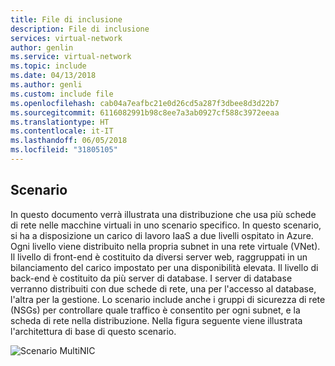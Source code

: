 ```yaml
---
title: File di inclusione
description: File di inclusione
services: virtual-network
author: genlin
ms.service: virtual-network
ms.topic: include
ms.date: 04/13/2018
ms.author: genli
ms.custom: include file
ms.openlocfilehash: cab04a7eafbc21e0d26cd5a287f3dbee8d3d22b7
ms.sourcegitcommit: 6116082991b98c8ee7a3ab0927cf588c3972eeaa
ms.translationtype: HT
ms.contentlocale: it-IT
ms.lasthandoff: 06/05/2018
ms.locfileid: "31805105"
---
```

## <a name="scenario"></a>Scenario
In questo documento verrà illustrata una distribuzione che usa più schede di rete nelle macchine virtuali in uno scenario specifico. In questo scenario, si ha a disposizione un carico di lavoro IaaS a due livelli ospitato in Azure. Ogni livello viene distribuito nella propria subnet in una rete virtuale (VNet). Il livello di front-end è costituito da diversi server web, raggruppati in un bilanciamento del carico impostato per una disponibilità elevata. Il livello di back-end è costituito da più server di database. I server di database verranno distribuiti con due schede di rete, una per l'accesso al database, l'altra per la gestione. Lo scenario include anche i gruppi di sicurezza di rete (NSGs) per controllare quale traffico è consentito per ogni subnet, e la scheda di rete nella distribuzione. Nella figura seguente viene illustrata l'architettura di base di questo scenario.

![Scenario MultiNIC](./media/virtual-network-deploy-multinic-scenario-include/Figure1.png)

